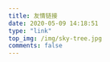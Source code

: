 ```yaml
---
title: 友情链接
date: 2020-05-09 14:18:51
type: "link"
top_img: /img/sky-tree.jpg
comments: false
---
```

